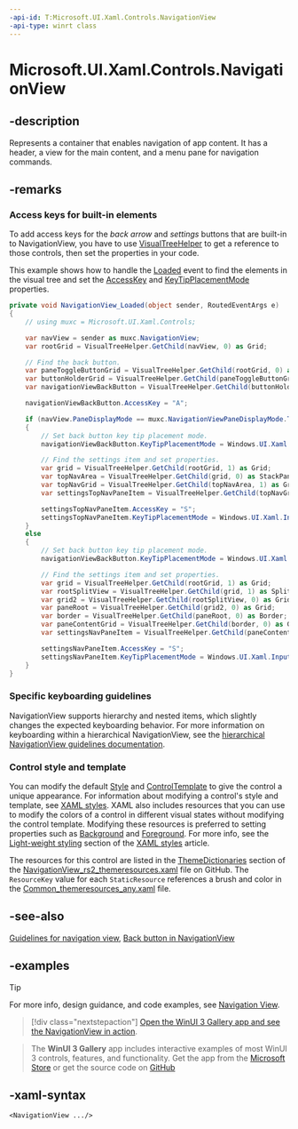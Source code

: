 ```yaml
---
-api-id: T:Microsoft.UI.Xaml.Controls.NavigationView
-api-type: winrt class
---
```

<!-- Class syntax.
public class NavigationView : ContentControl, ContentControl
-->

# Microsoft.UI.Xaml.Controls.NavigationView

## -description

Represents a container that enables navigation of app content. It has a header, a view for the main content, and a menu pane for navigation commands.

## -remarks

### Access keys for built-in elements

To add access keys for the _back arrow_ and _settings_ buttons that are built-in to NavigationView, you have to use [VisualTreeHelper](/uwp/api/windows.ui.xaml.media.visualtreehelper) to get a reference to those controls, then set the properties in your code.

This example shows how to handle the [Loaded](/uwp/api/windows.ui.xaml.frameworkelement.loaded) event to find the elements in the visual tree and set the [AccessKey](/uwp/api/windows.ui.xaml.uielement.accesskey) and [KeyTipPlacementMode](/uwp/api/windows.ui.xaml.uielement.keytipplacementmode) properties.

```csharp
private void NavigationView_Loaded(object sender, RoutedEventArgs e)
{
    // using muxc = Microsoft.UI.Xaml.Controls;

    var navView = sender as muxc.NavigationView;
    var rootGrid = VisualTreeHelper.GetChild(navView, 0) as Grid;

    // Find the back button.
    var paneToggleButtonGrid = VisualTreeHelper.GetChild(rootGrid, 0) as Grid;
    var buttonHolderGrid = VisualTreeHelper.GetChild(paneToggleButtonGrid, 1) as Grid;
    var navigationViewBackButton = VisualTreeHelper.GetChild(buttonHolderGrid, 0) as Button;

    navigationViewBackButton.AccessKey = "A";

    if (navView.PaneDisplayMode == muxc.NavigationViewPaneDisplayMode.Top)
    {
        // Set back button key tip placement mode.
        navigationViewBackButton.KeyTipPlacementMode = Windows.UI.Xaml.Input.KeyTipPlacementMode.Bottom;

        // Find the settings item and set properties.
        var grid = VisualTreeHelper.GetChild(rootGrid, 1) as Grid;
        var topNavArea = VisualTreeHelper.GetChild(grid, 0) as StackPanel;
        var topNavGrid = VisualTreeHelper.GetChild(topNavArea, 1) as Grid;
        var settingsTopNavPaneItem = VisualTreeHelper.GetChild(topNavGrid, 8) as muxc.NavigationViewItem;

        settingsTopNavPaneItem.AccessKey = "S";
        settingsTopNavPaneItem.KeyTipPlacementMode = Windows.UI.Xaml.Input.KeyTipPlacementMode.Bottom;
    }
    else
    {
        // Set back button key tip placement mode.
        navigationViewBackButton.KeyTipPlacementMode = Windows.UI.Xaml.Input.KeyTipPlacementMode.Right;

        // Find the settings item and set properties.
        var grid = VisualTreeHelper.GetChild(rootGrid, 1) as Grid;
        var rootSplitView = VisualTreeHelper.GetChild(grid, 1) as SplitView;
        var grid2 = VisualTreeHelper.GetChild(rootSplitView, 0) as Grid;
        var paneRoot = VisualTreeHelper.GetChild(grid2, 0) as Grid;
        var border = VisualTreeHelper.GetChild(paneRoot, 0) as Border;
        var paneContentGrid = VisualTreeHelper.GetChild(border, 0) as Grid;
        var settingsNavPaneItem = VisualTreeHelper.GetChild(paneContentGrid, 6) as muxc.NavigationViewItem;

        settingsNavPaneItem.AccessKey = "S";
        settingsNavPaneItem.KeyTipPlacementMode = Windows.UI.Xaml.Input.KeyTipPlacementMode.Right;
    }
}
```

### Specific keyboarding guidelines

NavigationView supports hierarchy and nested items, which slightly changes the expected keyboarding behavior. For more information on keyboarding within a hierarchical NavigationView, see the [hierarchical NavigationView guidelines documentation](/windows/uwp/design/controls-and-patterns/navigationview#hierarchical-navigation).

### Control style and template

You can modify the default [Style](../microsoft.ui.xaml/style.md) and [ControlTemplate](controltemplate.md) to give the control a unique appearance. For information about modifying a control's style and template, see [XAML styles](/windows/apps/design/style/xaml-styles). XAML also includes resources that you can use to modify the colors of a control in different visual states without modifying the control template. Modifying these resources is preferred to setting properties such as [Background](control_background.md) and [Foreground](control_foreground.md). For more info, see the [Light-weight styling](/windows/apps/design/style/xaml-styles#lightweight-styling) section of the [XAML styles](/windows/apps/design/style/xaml-styles) article.

The resources for this control are listed in the [ThemeDictionaries](/windows/apps/design/style/xaml-theme-resources) section of the [NavigationView_rs2_themeresources.xaml](https://github.com/microsoft/microsoft-ui-xaml/blob/main/dev/NavigationView/NavigationView_rs2_themeresources.xaml) file on GitHub. The `ResourceKey` value for each `StaticResource` references a brush and color in the [Common_themeresources_any.xaml](https://github.com/microsoft/microsoft-ui-xaml/blob/main/dev/CommonStyles/Common_themeresources_any.xaml) file.

## -see-also

[Guidelines for navigation view](/windows/uwp/controls-and-patterns/navigationview), [Back button in NavigationView](/windows/apps/design/basics/navigation-history-and-backwards-navigation)

## -examples

> [!TIP]
> For more info, design guidance, and code examples, see [Navigation View](/windows/apps/design/controls/navigationview).

> [!div class="nextstepaction"]
> [Open the WinUI 3 Gallery app and see the NavigationView in action](winui3gallery:/item/NavigationView).

> The **WinUI 3 Gallery** app includes interactive examples of most WinUI 3 controls, features, and functionality. Get the app from the [Microsoft Store](https://www.microsoft.com/store/productId/9P3JFPWWDZRC) or get the source code on [GitHub](https://github.com/microsoft/WinUI-Gallery)

## -xaml-syntax

```xaml
<NavigationView .../>
```


